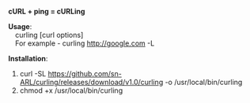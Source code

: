 **cURL + ping = cURLing**

**Usage**:  
&ensp;&ensp;сurling [curl options]  
&ensp;&ensp;For example - curling http://google.com -L

**Installation**:
1. curl -SL https://github.com/sn-ARL/curling/releases/download/v1.0/curling -o /usr/local/bin/curling
2. chmod +x /usr/local/bin/curling
